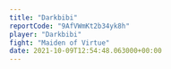```yaml
---
title: "Darkbibi"
reportCode: "9AfVWmKt2b34yk8h"
player: "Darkbibi"
fight: "Maiden of Virtue"
date: 2021-10-09T12:54:48.063000+00:00
---
```

